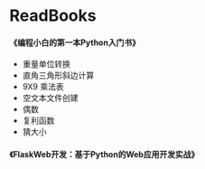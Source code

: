 # ReadBooks

#### 《编程小白的第一本Python入门书》
* 重量单位转换
* 直角三角形斜边计算
* 9X9 乘法表
* 空文本文件创建
* 偶数
* 复利函数
* 猜大小

#### 《FlaskWeb开发：基于Python的Web应用开发实战》

